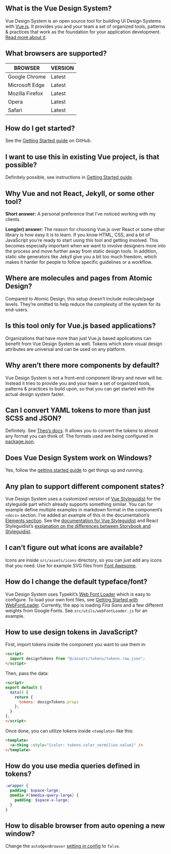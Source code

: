 ## What is the Vue Design System?

Vue Design System is an open source tool for building UI Design Systems with [Vue.js](https://vuejs.org). It provides you and your team a set of organized tools, patterns & practices that work as the foundation for your application development. [Read more about it](https://viljamis.com/2018/vue-design-system/).

## What browsers are supported?

| BROWSER         | VERSION |
| --------------- | ------- |
| Google Chrome   | Latest  |
| Microsoft Edge  | Latest  |
| Mozilla Firefox | Latest  |
| Opera           | Latest  |
| Safari          | Latest  |

## How do I get started?

See the [Getting Started guide](https://github.com/viljamis/vue-design-system/wiki/getting-started) on GitHub.

## I want to use this in existing Vue project, is that possible?

Definitely possible, see instructions in [Getting Started guide](https://github.com/viljamis/vue-design-system/wiki/getting-started#using-vue-design-system-in-an-existing-project).

## Why Vue and not React, Jekyll, or some other tool?

**Short answer:** A personal preference that I’ve noticed working with my clients.

**Long(er) answer:** The reason for choosing Vue.js over React or some other library is how easy it is to learn. If you know HTML, CSS, and a bit of JavaScript you’re ready to start using this tool and getting involved. This becomes especially important when we want to involve designers more into the process and move further away from static design tools. In addition, static site generators like Jekyll give you a bit too much freedom, which makes it harder for people to follow specific guidelines or a workflow.

## Where are molecules and pages from Atomic Design?

Compared to Atomic Design, this setup doesn’t include molecule/page levels. They’re omitted to help reduce the complexity of the system for its end-users.

## Is this tool only for Vue.js based applications?

Organizations that have more than just Vue.js based applications can benefit from Vue Design System as well. Tokens which store visual design attributes are universal and can be used on any platform.

## Why aren’t there more components by default?

Vue Design System is not a front-end component library and never will be. Instead it tries to provide you and your team a set of organized tools, patterns & practices to build upon, so that you can get started with the actual design system faster.

## Can I convert YAML tokens to more than just SCSS and JSON?

Definitely. See [Theo’s docs](https://github.com/salesforce-ux/theo). It allows you to convert the tokens to almost any format you can think of. The formats used are being configured in [package.json](https://github.com/viljamis/vue-design-system/blob/master/package.json#L20).

## Does Vue Design System work on Windows?

Yes, follow the [getting started guide](https://github.com/viljamis/vue-design-system/wiki/getting-started) to get things up and running.

## Any plan to support different component states?

Vue Design System uses a customized version of [Vue Styleguidist](https://github.com/vue-styleguidist/vue-styleguidist) for the styleguide part which already supports something similar. You can for example define multiple examples in markdown format in the component’s `<docs>` section. I’ve added an example of this in the documentation’s [Elements section](/#!/Elements?id=forminput). See the [documentation for Vue Styleguidist](https://github.com/vue-styleguidist/vue-styleguidist) and React Styleguidist’s [explanation on the differences between Storybook and Styleguidist](https://react-styleguidist.js.org/docs/cookbook.html#whats-the-difference-between-styleguidist-and-storybook).

## I can’t figure out what icons are available?

Icons are inside `src/assets/icons` directory, so you can just add any icons that you need. Use for example SVG files from [Font Awesome](https://github.com/encharm/Font-Awesome-SVG-PNG/tree/master/black/svg).

## How do I change the default typeface/font?

Vue Design System uses Typekit’s [Web Font Loader](https://github.com/typekit/webfontloader) which is easy to configure. To load your own font files, see [Getting Started with WebFontLoader](https://github.com/typekit/webfontloader#get-started). Currently, the app is loading _Fira Sans_ and a few different weights from Google Fonts. See `src/utils/webFontLoader.js` for an example.

## How to use design tokens in JavaScript?

First, import tokens inside the component you want to use them in:

```html
<script>
  import designTokens from "@/assets/tokens/tokens.raw.json";
</script>
```

Then, pass the data:

```html
<script>
export default {
  data() {
    return {
      tokens: designTokens.props
    };
  }
};
</script>
```

Once done, you can utilize tokens inside `<template>` like this:

```html
<template>
  <a-thing :style="{color: tokens.color_vermilion.value}" />
</template>
```

## How do you use media queries defined in tokens?

```scss
.wrapper {
  padding: $space-large;
  @media #{$media-query-large} {
    padding: $space-x-large;
  }
}
```

## How to disable browser from auto opening a new window?

Change the `autoOpenBrowser` [setting in config](https://github.com/viljamis/vue-design-system/blob/master/config/index.js#L69) to `false`.
